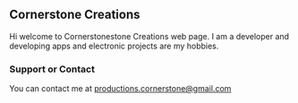 ## Cornerstone Creations

Hi welcome to Cornerstonestone Creations web page. I am a developer and developing apps and electronic projects are my hobbies.



### Support or Contact

You can contact me at productions.cornerstone@gmail.com
